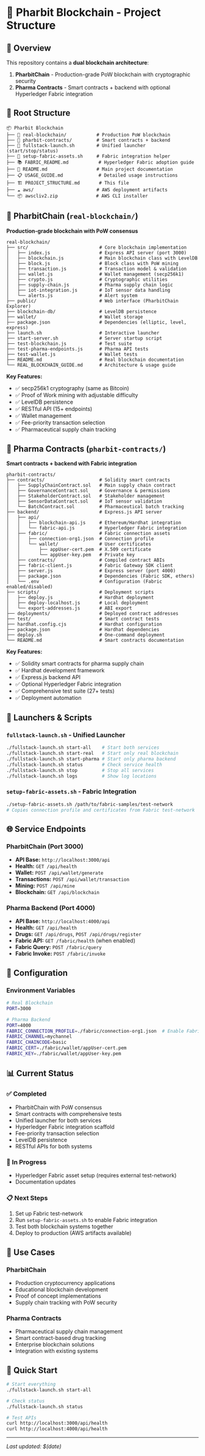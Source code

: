 # 📁 Pharbit Blockchain - Project Structure

## 🎯 Overview
This repository contains a **dual blockchain architecture**:
1. **PharbitChain** - Production-grade PoW blockchain with cryptographic security
2. **Pharma Contracts** - Smart contracts + backend with optional Hyperledger Fabric integration

## 📂 Root Structure
```
📦 Pharbit Blockchain
├── 🔐 real-blockchain/           # Production PoW blockchain
├── 🧪 pharbit-contracts/         # Smart contracts + backend
├── 🚀 fullstack-launch.sh        # Unified launcher (start/stop/status)
├── 🔧 setup-fabric-assets.sh     # Fabric integration helper
├── 📚 FABRIC_README.md           # Hyperledger Fabric adoption guide
├── 📖 README.md                  # Main project documentation
├── 📋 USAGE_GUIDE.md             # Detailed usage instructions
├── 🏗️ PROJECT_STRUCTURE.md       # This file
├── ☁️ aws/                       # AWS deployment artifacts
└── 📦 awscliv2.zip              # AWS CLI installer
```

## 🔐 PharbitChain (`real-blockchain/`)
**Production-grade blockchain with PoW consensus**

```
real-blockchain/
├── src/                          # Core blockchain implementation
│   ├── index.js                  # Express API server (port 3000)
│   ├── blockchain.js             # Main blockchain class with LevelDB
│   ├── block.js                  # Block class with PoW mining
│   ├── transaction.js            # Transaction model & validation
│   ├── wallet.js                 # Wallet management (secp256k1)
│   ├── crypto.js                 # Cryptographic utilities
│   ├── supply-chain.js           # Pharma supply chain logic
│   ├── iot-integration.js        # IoT sensor data handling
│   └── alerts.js                 # Alert system
├── public/                       # Web interface (PharbitChain Explorer)
├── blockchain-db/                # LevelDB persistence
├── wallet/                       # Wallet storage
├── package.json                  # Dependencies (elliptic, level, express)
├── launch.sh                     # Interactive launcher
├── start-server.sh               # Server startup script
├── test-blockchain.js            # Test suite
├── test-pharma-endpoints.js      # Pharma API tests
├── test-wallet.js                # Wallet tests
├── README.md                     # Real blockchain documentation
└── REAL_BLOCKCHAIN_GUIDE.md      # Architecture & usage guide
```

**Key Features:**
- ✅ secp256k1 cryptography (same as Bitcoin)
- ✅ Proof of Work mining with adjustable difficulty
- ✅ LevelDB persistence
- ✅ RESTful API (15+ endpoints)
- ✅ Wallet management
- ✅ Fee-priority transaction selection
- ✅ Pharmaceutical supply chain tracking

## 🧪 Pharma Contracts (`pharbit-contracts/`)
**Smart contracts + backend with Fabric integration**

```
pharbit-contracts/
├── contracts/                    # Solidity smart contracts
│   ├── SupplyChainContract.sol   # Main supply chain contract
│   ├── GovernanceContract.sol    # Governance & permissions
│   ├── StakeholderContract.sol   # Stakeholder management
│   ├── SensorDataContract.sol    # IoT sensor validation
│   └── BatchContract.sol         # Pharmaceutical batch tracking
├── backend/                      # Express.js API server
│   ├── api/
│   │   ├── blockchain-api.js     # Ethereum/Hardhat integration
│   │   └── fabric-api.js         # Hyperledger Fabric integration
│   ├── fabric/                   # Fabric connection assets
│   │   ├── connection-org1.json  # Connection profile
│   │   └── wallet/               # User certificates
│   │       ├── appUser-cert.pem  # X.509 certificate
│   │       └── appUser-key.pem   # Private key
│   ├── contracts/                # Compiled contract ABIs
│   ├── fabric-client.js          # Fabric Gateway SDK client
│   ├── server.js                 # Express server (port 4000)
│   ├── package.json              # Dependencies (Fabric SDK, ethers)
│   └── .env                      # Configuration (Fabric enabled/disabled)
├── scripts/                      # Deployment scripts
│   ├── deploy.js                 # Hardhat deployment
│   ├── deploy-localhost.js       # Local deployment
│   └── export-addresses.js       # ABI export
├── deployments/                  # Deployed contract addresses
├── test/                         # Smart contract tests
├── hardhat.config.cjs            # Hardhat configuration
├── package.json                  # Hardhat dependencies
├── deploy.sh                     # One-command deployment
└── README.md                     # Smart contracts documentation
```

**Key Features:**
- ✅ Solidity smart contracts for pharma supply chain
- ✅ Hardhat development framework
- ✅ Express.js backend API
- ✅ Optional Hyperledger Fabric integration
- ✅ Comprehensive test suite (27+ tests)
- ✅ Deployment automation

## 🚀 Launchers & Scripts

### `fullstack-launch.sh` - Unified Launcher
```bash
./fullstack-launch.sh start-all    # Start both services
./fullstack-launch.sh start-real   # Start only real blockchain
./fullstack-launch.sh start-pharma # Start only pharma backend
./fullstack-launch.sh status       # Check service health
./fullstack-launch.sh stop         # Stop all services
./fullstack-launch.sh logs         # Show log locations
```

### `setup-fabric-assets.sh` - Fabric Integration
```bash
./setup-fabric-assets.sh /path/to/fabric-samples/test-network
# Copies connection profile and certificates from Fabric test-network
```

## 🌐 Service Endpoints

### PharbitChain (Port 3000)
- **API Base:** `http://localhost:3000/api`
- **Health:** `GET /api/health`
- **Wallet:** `POST /api/wallet/generate`
- **Transactions:** `POST /api/wallet/transaction`
- **Mining:** `POST /api/mine`
- **Blockchain:** `GET /api/blockchain`

### Pharma Backend (Port 4000)
- **API Base:** `http://localhost:4000/api`
- **Health:** `GET /api/health`
- **Drugs:** `GET /api/drugs`, `POST /api/drugs/register`
- **Fabric API:** `GET /fabric/health` (when enabled)
- **Fabric Query:** `POST /fabric/query`
- **Fabric Invoke:** `POST /fabric/invoke`

## 🔧 Configuration

### Environment Variables
```bash
# Real Blockchain
PORT=3000

# Pharma Backend
PORT=4000
FABRIC_CONNECTION_PROFILE=./fabric/connection-org1.json  # Enable Fabric
FABRIC_CHANNEL=mychannel
FABRIC_CHAINCODE=basic
FABRIC_CERT=./fabric/wallet/appUser-cert.pem
FABRIC_KEY=./fabric/wallet/appUser-key.pem
```

## 📊 Current Status

### ✅ Completed
- PharbitChain with PoW consensus
- Smart contracts with comprehensive tests
- Unified launcher for both services
- Hyperledger Fabric integration scaffold
- Fee-priority transaction selection
- LevelDB persistence
- RESTful APIs for both systems

### 🔄 In Progress
- Hyperledger Fabric asset setup (requires external test-network)
- Documentation updates

### 📋 Next Steps
1. Set up Fabric test-network
2. Run `setup-fabric-assets.sh` to enable Fabric integration
3. Test both blockchain systems together
4. Deploy to production (AWS artifacts available)

## 🎯 Use Cases

### PharbitChain
- Production cryptocurrency applications
- Educational blockchain development
- Proof of concept implementations
- Supply chain tracking with PoW security

### Pharma Contracts
- Pharmaceutical supply chain management
- Smart contract-based drug tracking
- Enterprise blockchain solutions
- Integration with existing systems

## 🚀 Quick Start
```bash
# Start everything
./fullstack-launch.sh start-all

# Check status
./fullstack-launch.sh status

# Test APIs
curl http://localhost:3000/api/health
curl http://localhost:4000/api/health
```

---
*Last updated: $(date)*